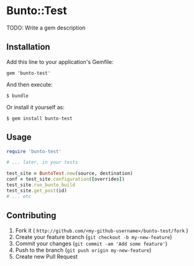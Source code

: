 # Bunto::Test

TODO: Write a gem description

## Installation

Add this line to your application's Gemfile:

    gem 'bunto-test'

And then execute:

    $ bundle

Or install it yourself as:

    $ gem install bunto-test

## Usage

```ruby
require 'bunto-test'

# ... later, in your tests

test_site = BuntoTest.new(source, destination)
conf = test_site.configuration([overrides])
test_site.run_bunto_build
test_site.get_post(id)
# ... etc
```

## Contributing

1. Fork it ( `http://github.com/<my-github-username>/bunto-test/fork` )
2. Create your feature branch (`git checkout -b my-new-feature`)
3. Commit your changes (`git commit -am 'Add some feature'`)
4. Push to the branch (`git push origin my-new-feature`)
5. Create new Pull Request
